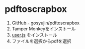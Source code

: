 # pdftoscrapbox

1. <a href="https://github.com/gosyujin/pdftoscrapbox">GitHub - gosyujin/pdftoscrapbox</a>
2. Tamper Monkeyをインストール
3. <a href='https://raw.githubusercontent.com/gosyujin/pdftoscrapbox/master/user.js'>user.js</a> をインストール
4. ファイルを選択からpdfを選択
